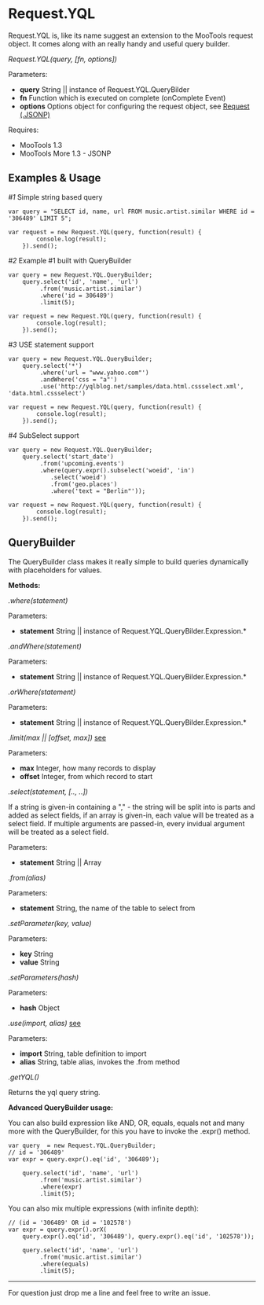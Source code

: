 Request.YQL
=================

Request.YQL is, like its name suggest an extension to the MooTools request object. It comes along with an really handy and useful query builder.


*Request.YQL(query, [fn, options])*

Parameters:

  - **query** String || instance of Request.YQL.QueryBilder
  - **fn** Function which is executed on complete (onComplete Event)
  - **options** Options object for configuring the request object, see [Request (.JSONP)][1]  

Requires:

  - MooTools 1.3
  - MooTools More 1.3 - JSONP 

Examples & Usage
--------

*#1* Simple string based query

    var query = "SELECT id, name, url FROM music.artist.similar WHERE id = '306489' LIMIT 5";
    
    var request = new Request.YQL(query, function(result) {
            console.log(result);
        }).send();


*#2* Example #1 built with QueryBuilder

    var query = new Request.YQL.QueryBuilder;
        query.select('id', 'name', 'url')
             .from('music.artist.similar')
             .where('id = 306489')
             .limit(5);
              
    var request = new Request.YQL(query, function(result) {
            console.log(result);
        }).send();   


*#3* USE statement support

    var query = new Request.YQL.QueryBuilder;
        query.select('*')
             .where('url = "www.yahoo.com"')
             .andWhere('css = "a"')
             .use('http://yqlblog.net/samples/data.html.cssselect.xml', 'data.html.cssselect')
              
    var request = new Request.YQL(query, function(result) {
            console.log(result);
        }).send(); 

*#4* SubSelect support

    var query = new Request.YQL.QueryBuilder;
        query.select('start_date')
             .from('upcoming.events')
             .where(query.expr().subselect('woeid', 'in')
                .select('woeid')
                .from('geo.places')
                .where('text = "Berlin"'));
              
    var request = new Request.YQL(query, function(result) {
            console.log(result);
        }).send();  


QueryBuilder
------------

The QueryBuilder class makes it really simple to build queries dynamically with placeholders for values.

**Methods:**

*.where(statement)*

Parameters:

  - **statement** String || instance of Request.YQL.QueryBilder.Expression.*

*.andWhere(statement)*

Parameters:

  - **statement** String || instance of Request.YQL.QueryBilder.Expression.*


*.orWhere(statement)*

Parameters:

  - **statement** String || instance of Request.YQL.QueryBilder.Expression.*

*.limit(max || [offset, max])* [see][2]

Parameters:

  - **max** Integer, how many records to display
  - **offset** Integer, from which record to start

*.select(statement, [.., ..])*


If a string is given-in containing a "," - the string will be split into is parts and added as select fields, if an array is given-in, each value will be treated as a select field. If multiple arguments are passed-in, every invidual argument will be treated as a select field.

Parameters:

  - **statement** String || Array


*.from(alias)*

Parameters:

  - **statement** String, the name of the table to select from


*.setParameter(key, value)*

Parameters:

  - **key** String
  - **value** String

*.setParameters(hash)*

Parameters:

  - **hash** Object

*.use(import, alias)* [see][3]

Parameters:

  - **import** String, table definition to import
  - **alias** String, table alias, invokes the .from method

*.getYQL()*

Returns the yql query string.


**Advanced QueryBuilder usage:**

You can also build expression like AND, OR, equals, equals not and many more with the QueryBuilder, for this you have to invoke the .expr() method.

    var query  = new Request.YQL.QueryBuilder;
    // id = '306489'
    var expr = query.expr().eq('id', '306489'); 

        query.select('id', 'name', 'url')
             .from('music.artist.similar')
             .where(expr)
             .limit(5);

You can also mix multiple expressions (with infinite depth):

    // (id = '306489' OR id = '102578')
    var expr = query.expr().orX(
        query.expr().eq('id', '306489'), query.expr().eq('id', '102578')); 

        query.select('id', 'name', 'url')
             .from('music.artist.similar')
             .where(equals)
             .limit(5);

----

For question just drop me a line and feel free to write an issue.


  [1]: http://mootools.net/docs/more/Request/Request.JSONP
  [2]: http://php.about.com/od/mysqlcommands/g/Limit_sql.htm
  [3]: http://developer.yahoo.com/yql/guide/yql-opentables-import.html